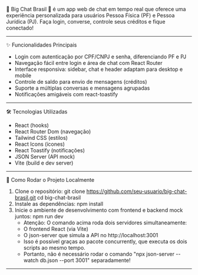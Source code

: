 🚀 Big Chat Brasil 💬 é um app web de chat em tempo real que oferece uma experiência personalizada para usuários Pessoa Física (PF) e Pessoa Jurídica (PJ). Faça login, converse, controle seus créditos e fique conectado!

----------------------------------------------------------------------------------------------------------------------------------------

✨ Funcionalidades Principais
- Login com autenticação por CPF/CNPJ e senha, diferenciando PF e PJ
- Navegação fácil entre login e área de chat com React Router
- Interface responsiva: sidebar, chat e header adaptam para desktop e mobile
- Controle de saldo para envio de mensagens (créditos)
- Suporte a múltiplas conversas e mensagens agrupadas
- Notificações amigáveis com react-toastify

----------------------------------------------------------------------------------------------------------------------------------------

🛠️ Tecnologias Utilizadas
- React (hooks)
- React Router Dom (navegação)
- Tailwind CSS (estilos)
- React Icons (ícones)
- React Toastify (notificações)
- JSON Server (API mock)
- Vite (build e dev server)

----------------------------------------------------------------------------------------------------------------------------------------

🚀 Como Rodar o Projeto Localmente
1. Clone o repositório:
   git clone https://github.com/seu-usuario/big-chat-brasil.git
   cd big-chat-brasil
2. Instale as dependências:
   npm install
3. Inicie o ambiente de desenvolvimento com frontend e backend mock juntos:
   npm run dev
    - Atenção: O comando acima roda dois servidores simultaneamente:
    - O frontend React (via Vite)
    - O json-server que simula a API no http://localhost:3001
    - Isso é possível graças ao pacote concurrently, que executa os dois scripts ao mesmo tempo.
    - Portanto, não é necessário rodar o comando "npx json-server --watch db.json --port 3001" separadamente!

----------------------------------------------------------------------------------------------------------------------------------------
